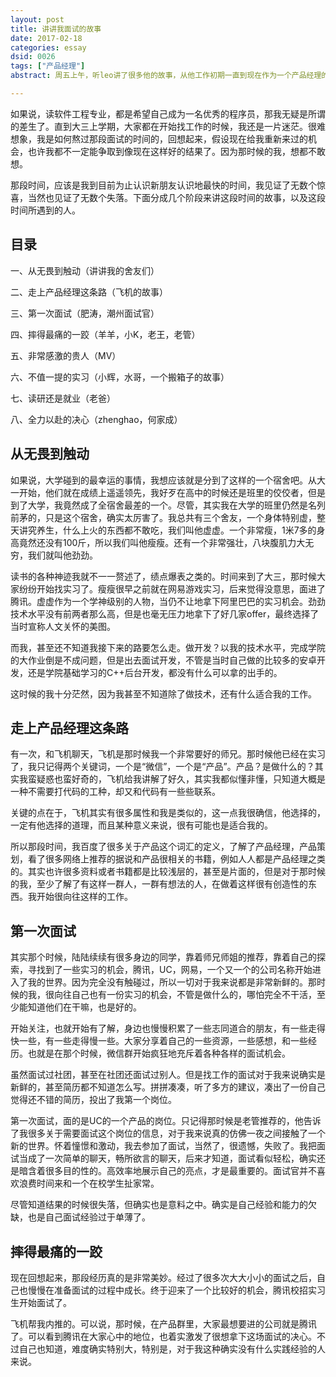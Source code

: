 ```yaml
---
layout: post
title: 讲讲我面试的故事
date: 2017-02-18
categories: essay
dsid: 0026
tags: ["产品经理"]
abstract: 周五上午，听leo讲了很多他的故事，从他工作初期一直到现在作为一个产品经理的故事，感触很深，想到了很多关于我自己的事情。有一句话很触动我，每一个故事，都因为有故事里的这些人，才有了情感，才有了温度。回想起自己面试的那段时间，有过挫折，当然也有过幸运，有很多帮助过我的人。这里，讲讲他们的故事。

---
```


如果说，读软件工程专业，都是希望自己成为一名优秀的程序员，那我无疑是所谓的差生了。直到大三上学期，大家都在开始找工作的时候，我还是一片迷茫。很难想象，我是如何熬过那段面试的时间的，回想起来，假设现在给我重新来过的机会，也许我都不一定能争取到像现在这样好的结果了。因为那时候的我，想都不敢想。

那段时间，应该是我到目前为止认识新朋友认识地最快的时间，我见证了无数个惊喜，当然也见证了无数个失落。下面分成几个阶段来讲这段时间的故事，以及这段时间所遇到的人。

## 目录

一、从无畏到触动（讲讲我的舍友们）

二、走上产品经理这条路（飞机的故事）

三、第一次面试（肥涛，潮州面试官）

四、摔得最痛的一跤（羊羊，小K，老王，老管）

五、非常感激的贵人（MV）

六、不值一提的实习（小辉，水哥，一个搬箱子的故事）

七、读研还是就业（老爸）

八、全力以赴的决心（zhenghao，何家成）

## 从无畏到触动

如果说，大学碰到的最幸运的事情，我想应该就是分到了这样的一个宿舍吧。从大一开始，他们就在成绩上遥遥领先，我好歹在高中的时候还是班里的佼佼者，但是到了大学，我竟然成了全宿舍最差的一个。尽管，其实我在大学的班里仍然是名列前茅的，只是这个宿舍，确实太厉害了。我总共有三个舍友，一个身体特别虚，整天讲究养生，什么上火的东西都不敢吃，我们叫他虚虚。一个非常瘦，1米7多的身高竟然还没有100斤，所以我们叫他瘦瘦。还有一个非常强壮，八块腹肌力大无穷，我们就叫他劲劲。

读书的各种神迹我就不一一赘述了，绩点爆表之类的。时间来到了大三，那时候大家纷纷开始找实习了。瘦瘦很早之前就在网易游戏实习，后来觉得没意思，面进了腾讯。虚虚作为一个学神级别的人物，当仍不让地拿下阿里巴巴的实习机会。劲劲技术水平没有前两者那么高，但是也毫无压力地拿下了好几家offer，最终选择了当时宣称人文关怀的美图。

而我，甚至还不知道我接下来的路要怎么走。做开发？以我的技术水平，完成学院的大作业倒是不成问题，但是出去面试开发，不管是当时自己做的比较多的安卓开发，还是学院基础学习的C++后台开发，都没有什么可以拿的出手的。

这时候的我十分茫然，因为我甚至不知道除了做技术，还有什么适合我的工作。

## 走上产品经理这条路

有一次，和飞机聊天，飞机是那时候我一个非常要好的师兄。那时候他已经在实习了，我只记得两个关键词，一个是“微信”，一个是“产品”。产品？是做什么的？其实我蛮疑惑也蛮好奇的，飞机给我讲解了好久，其实我都似懂非懂，只知道大概是一种不需要打代码的工种，却又和代码有一些些联系。

关键的点在于，飞机其实有很多属性和我是类似的，这一点我很确信，他选择的，一定有他选择的道理，而且某种意义来说，很有可能也是适合我的。

所以那段时间，我百度了很多关于产品这个词汇的定义，了解了产品经理，产品策划，看了很多网络上推荐的据说和产品很相关的书籍，例如人人都是产品经理之类的。其实也许很多资料或者书籍都是比较浅层的，甚至是片面的，但是对于那时候的我，至少了解了有这样一群人，一群有想法的人，在做着这样很有创造性的东西。我开始很向往这样的工作。

## 第一次面试

其实那个时候，陆陆续续有很多身边的同学，靠着师兄师姐的推荐，靠着自己的探索，寻找到了一些实习的机会，腾讯，UC，网易，一个又一个的公司名称开始进入了我的世界。因为完全没有触碰过，所以一切对于我来说都是非常新鲜的。那时候的我，很向往自己也有一份实习的机会，不管是做什么的，哪怕完全不干活，至少能知道他们在干嘛，也是好的。

开始关注，也就开始有了解，身边也慢慢积累了一些志同道合的朋友，有一些走得快一些，有一些走得慢一些。大家分享着自己的一些资源，一些感想，和一些经历。也就是在那个时候，微信群开始疯狂地充斥着各种各样的面试机会。

虽然面试过社团，甚至在社团还面试过别人。但是找工作的面试对于我来说确实是新鲜的，甚至简历都不知道怎么写。拼拼凑凑，听了多方的建议，凑出了一份自己觉得还不错的简历，投出了我第一个岗位。

第一次面试，面的是UC的一个产品的岗位。只记得那时候是老管推荐的，他告诉了我很多关于需要面试这个岗位的信息，对于我来说真的仿佛一夜之间接触了一个新的世界。怀着憧憬和激动，我去参加了面试，当然了，很遗憾，失败了。我把面试当成了一次简单的聊天，畅所欲言的聊天，后来才知道，面试看似轻松，确实还是暗含着很多目的性的。高效率地展示自己的亮点，才是最重要的。面试官并不喜欢浪费时间来和一个在校学生扯家常。

尽管知道结果的时候很失落，但确实也是意料之中。确实是自己经验和能力的欠缺，也是自己面试经验过于单薄了。

## 摔得最痛的一跤

现在回想起来，那段经历真的是非常美妙。经过了很多次大大小小的面试之后，自己也慢慢在准备面试的过程中成长。终于迎来了一个比较好的机会，腾讯校招实习生开始面试了。

飞机帮我内推的。可以说，那时候，在产品群里，大家最想要进的公司就是腾讯了。可以看到腾讯在大家心中的地位，也着实激发了很想拿下这场面试的决心。不过自己也知道，难度确实特别大，特别是，对于我这种确实没有什么实践经验的人来说。








